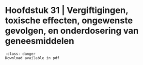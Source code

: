 # Hoofdstuk 31 | Vergiftigingen, toxische effecten, ongewenste gevolgen, en onderdosering van geneesmiddelen

```{admonition} Copyright
:class: danger
Download available in pdf
```
